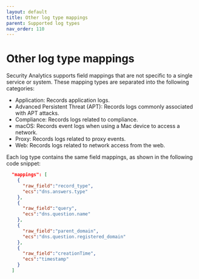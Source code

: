 ```yaml
---
layout: default
title: Other log type mappings
parent: Supported log types
nav_order: 110
---
```


# Other log type mappings

Security Analytics supports field mappings that are not specific to a single service or system. These mapping types are separated into the following categories: 

- Application: Records application logs.
- Advanced Persistent Threat (APT): Records logs commonly associated with APT attacks.
- Compliance: Records logs related to compliance.
- macOS: Records event logs when using a Mac device to access a network.
- Proxy: Records logs related to proxy events.
- Web: Records logs related to network access from the web.

Each log type contains the same field mappings, as shown in the following code snippet:

```json
  "mappings": [
    {
      "raw_field":"record_type",
      "ecs":"dns.answers.type"
    },
    {
      "raw_field":"query",
      "ecs":"dns.question.name"
    },
    {
      "raw_field":"parent_domain",
      "ecs":"dns.question.registered_domain"
    },
    {
      "raw_field":"creationTime",
      "ecs":"timestamp"
    }
  ]
```